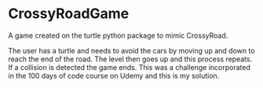 # CrossyRoadGame

A game created on the turtle python package to mimic CrossyRoad. 

The user has a turtle and needs to avoid the cars by moving up and down to reach the end of the road. The level then goes up and this process repeats. If a collision is detected the game ends. This was a challenge incorporated in the 100 days of code course on Udemy and this is my solution. 
